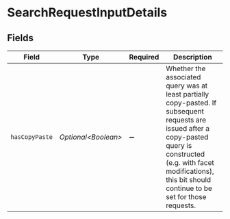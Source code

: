 # SearchRequestInputDetails


## Fields

| Field                                                                                                                                                                                                                                | Type                                                                                                                                                                                                                                 | Required                                                                                                                                                                                                                             | Description                                                                                                                                                                                                                          |
| ------------------------------------------------------------------------------------------------------------------------------------------------------------------------------------------------------------------------------------ | ------------------------------------------------------------------------------------------------------------------------------------------------------------------------------------------------------------------------------------ | ------------------------------------------------------------------------------------------------------------------------------------------------------------------------------------------------------------------------------------ | ------------------------------------------------------------------------------------------------------------------------------------------------------------------------------------------------------------------------------------ |
| `hasCopyPaste`                                                                                                                                                                                                                       | *Optional\<Boolean>*                                                                                                                                                                                                                 | :heavy_minus_sign:                                                                                                                                                                                                                   | Whether the associated query was at least partially copy-pasted.  If subsequent requests are issued after a copy-pasted query is constructed (e.g. with facet modifications), this bit should continue to be set for those requests. |